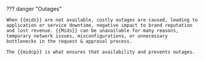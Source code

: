 ??? danger "Outages"

    When {{mids}} are not available, costly outages are caused, leading to application or service downtime, negative impact to brand reputation and lost revenue. {{Mids}} can be unavailable for many reasons, temporary network issues, misconfigurations, or unnecessary bottlenecks in the request & approval process. 
    
    The {{midcp}} is what ensures that availability and prevents outages.